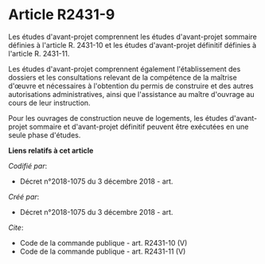 # Article R2431-9

Les études d'avant-projet comprennent les études d'avant-projet sommaire définies à l'article R. 2431-10 et les études
d'avant-projet définitif définies à l'article R. 2431-11.

Les études d'avant-projet comprennent également l'établissement des dossiers et les consultations relevant de la compétence
de la maîtrise d'œuvre et nécessaires à l'obtention du permis de construire et des autres autorisations administratives,
ainsi que l'assistance au maître d'ouvrage au cours de leur instruction. 

Pour les ouvrages de construction neuve de logements, les études d'avant-projet sommaire et d'avant-projet définitif peuvent
être exécutées en une seule phase d'études.

**Liens relatifs à cet article**

_Codifié par_:

  - Décret n°2018-1075 du 3 décembre 2018 - art.

_Créé par_:

  - Décret n°2018-1075 du 3 décembre 2018 - art.

_Cite_:

  - Code de la commande publique - art. R2431-10 (V)
  - Code de la commande publique - art. R2431-11 (V)
